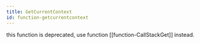 ```yaml
---
title: GetCurrentContext
id: function-getcurrentcontext
---
```


this function is deprecated, use function [[function-CallStackGet]] instead.
